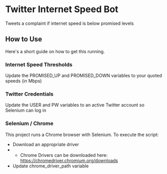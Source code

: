 # Twitter Internet Speed Bot

Tweets a complaint if internet speed is below promised levels

## How to Use
Here's a short guide on how to get this running.

### Internet Speed Thresholds
Update the PROMISED_UP and PROMISED_DOWN variables to your quoted speeds (in Mbps)

### Twitter Credentials
Update the USER and PW variables to an active Twitter account so Selenium can log in

### Selenium / Chrome
This project runs a Chrome browser with Selenium. To execute the script:

* Download an appropriate driver
* * Chrome Drivers can be downloaded here: https://chromedriver.chromium.org/downloads
* Update chrome_driver_path variable
